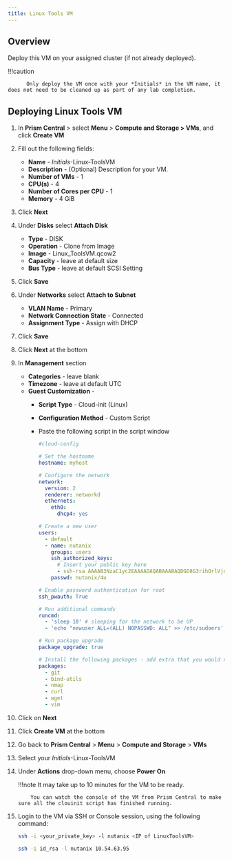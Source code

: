 ```yaml
---
title: Linux Tools VM
---
```


## Overview

Deploy this VM on your assigned cluster (if not already deployed).

!!!caution

          Only deploy the VM once with your *Initials* in the VM name, it does not need to be cleaned up as part of any lab completion.


## Deploying Linux Tools VM

1. In **Prism Central** > select **Menu** > **Compute and Storage > VMs**, and click **Create VM**

1.  Fill out the following fields:
    -   **Name** - *Initials*-Linux-ToolsVM
    -   **Description** - (Optional) Description for your VM.
    -   **Number of VMs** - 1
    -   **CPU(s)** - 4
    -   **Number of Cores per CPU** - 1
    -   **Memory** - 4 GiB
2.  Click **Next**
3.  Under **Disks** select **Attach Disk**
    -   **Type** - DISK
    -   **Operation** - Clone from Image
    -   **Image** - Linux_ToolsVM.qcow2
    -   **Capacity** - leave at default size
    -   **Bus Type** - leave at default SCSI Setting
4.  Click **Save**
5.  Under **Networks** select **Attach to Subnet**
    -   **VLAN Name** - Primary
    -   **Network Connection State** - Connected
    -   **Assignment Type** - Assign with DHCP
6.  Click **Save**
7.  Click **Next** at the bottom
8.  In **Management** section
    -   **Categories** - leave blank
    -   **Timezone** - leave at default UTC
    -   **Guest Customization** - 
        - **Script Type** - Cloud-init (Linux)
        - **Configuration Method** - Custom Script 
        - Paste the following script in the script window 
        
          ```yaml title="Remember to change to your hostname"
          #cloud-config

          # Set the hostname
          hostname: myhost
          
          # Configure the network
          network:
            version: 2
            renderer: networkd
            ethernets:
              eth0:
                dhcp4: yes

          # Create a new user
          users:
            - default
            - name: nutanix
              groups: users
              ssh_authorized_keys:
                # Insert your public key here
                - ssh-rsa AAAAB3NzaC1yc2EAAAADAQABAAABAQDGD8G3rihOrlVjdiayQy/6TX3tGiLZrIBAwtsgpeq/BsY3uprTalg7VFuwa/hqDtWxU7ewHPNknVjDntOBcAFXFjfs3bHc7FKJ50Bw1vfK6q3u+LSEVpy0u8gJx7AsMa26TlYUaVH2+KlgPOaSvoJYuHy3Zwshw8dLK3Qx29dDSxhotAJivZE8TT4jL+Be60y1E72zCUzWzJFfldMwlgyxw323r6awgxmGYlqUoz3ljkHI9Xflb9fMkBWCYhDDv2y7dHEc3W1vRokKvd4bFpbWUFJbEiwOj4PFTUqoLKhqmCmjbjJBmkWeA2qDzjoxzI/16T1CigFZDdAdMTIDa/KD
              passwd: nutanix/4u
          
          # Enable password authentication for root
          ssh_pwauth: True
          
          # Run additional commands
          runcmd:
            - 'sleep 10' # sleeping for the network to be UP
            - 'echo "newuser ALL=(ALL) NOPASSWD: ALL" >> /etc/sudoers'

          # Run package upgrade
          package_upgrade: true

          # Install the following packages - add extra that you would need
          packages:
            - git
            - bind-utils
            - nmap
            - curl
            - wget 
            - vim
           ```
9. Click on **Next**
9.  Click **Create VM** at the bottom
10. Go back to **Prism Central** > **Menu** > **Compute and Storage** > **VMs**
11. Select your *Initials*-Linux-ToolsVM
12. Under **Actions** drop-down menu, choose **Power On**

    !!!note
            It may take up to 10 minutes for the VM to be ready.

            You can watch the console of the VM from Prism Central to make sure all the clouinit script has finished running.

13. Login to the VM via SSH or Console session, using the following command:

    ```bash
    ssh -i <your_private_key> -l nutanix <IP of LinuxToolsVM>
    ```
    ```bash title="Example command"
    ssh -i id_rsa -l nutanix 10.54.63.95
    ```

